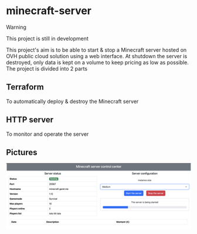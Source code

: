 # minecraft-server
> [!WARNING]
> This project is still in development

This project's aim is to be able to start & stop a Minecraft server hosted on OVH public cloud solution using a web interface. At shutdown the server is destroyed, only data is kept on a volume to keep pricing as low as possible.
The project is divided into 2 parts

## Terraform
To automatically deploy & destroy the Minecraft server

## HTTP server
To monitor and operate the server

## Pictures
![web-interface](./pictures/web-interface-v2.png)